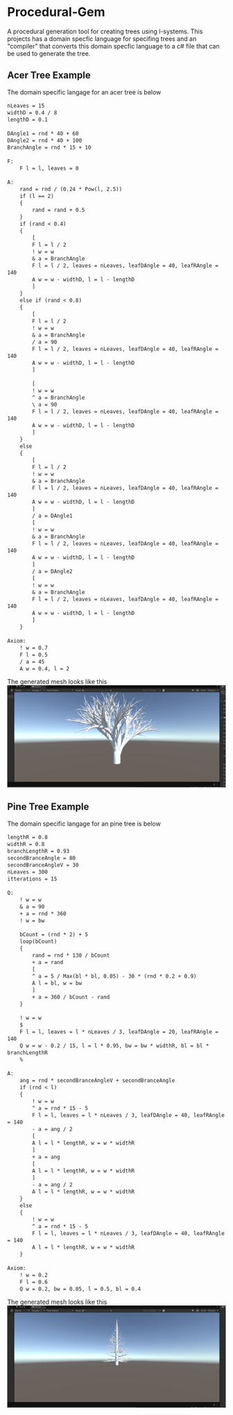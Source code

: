 # Procedural-Gem

A procedural generation tool for creating trees using l-systems. This projects has a domain specfic language for specifing trees and an "compiler" that converts this domain specfic language to a c# file that can be used to generate the tree.

## Acer Tree Example
The domain specific langage for an acer tree is below
```
nLeaves = 15
widthD = 0.4 / 8
lengthD = 0.1

DAngle1 = rnd * 40 + 60
DAngle2 = rnd * 40 + 100
BranchAngle = rnd * 15 + 10

F:
    F l = l, leaves = 0

A:
    rand = rnd / (0.24 * Pow(l, 2.5))
    if (l == 2)
    {
        rand = rand + 0.5
    }
    if (rand < 0.4)
    {
        [
        F l = l / 2
        ! w = w
        & a = BranchAngle
        F l = l / 2, leaves = nLeaves, leafDAngle = 40, leafRAngle = 140
        A w = w - widthD, l = l - lengthD
        ]
    }
    else if (rand < 0.8)
    {
        [
        F l = l / 2
        ! w = w
        & a = BranchAngle
        / a = 90
        F l = l / 2, leaves = nLeaves, leafDAngle = 40, leafRAngle = 140
        A w = w - widthD, l = l - lengthD
        ]

        [
        ! w = w
        ^ a = BranchAngle
        \ a = 90
        F l = l / 2, leaves = nLeaves, leafDAngle = 40, leafRAngle = 140
        A w = w - widthD, l = l - lengthD
        ]
    }
    else
    {
        [
        F l = l / 2
        ! w = w
        & a = BranchAngle
        F l = l / 2, leaves = nLeaves, leafDAngle = 40, leafRAngle = 140
        A w = w - widthD, l = l - lengthD
        ]
        / a = DAngle1
        [
        ! w = w
        & a = BranchAngle
        F l = l / 2, leaves = nLeaves, leafDAngle = 40, leafRAngle = 140
        A w = w - widthD, l = l - lengthD
        ]
        / a = DAngle2
        [
        ! w = w
        & a = BranchAngle
        F l = l / 2, leaves = nLeaves, leafDAngle = 40, leafRAngle = 140
        A w = w - widthD, l = l - lengthD
        ]
    }

Axiom:
    ! w = 0.7
    F l = 0.5
    / a = 45
    A w = 0.4, l = 2
```
The generated mesh looks like this
<img src="images/acer.png">

## Pine Tree Example
The domain specific langage for an pine tree is below
```
lengthR = 0.8
widthR = 0.8
branchLengthR = 0.93
secondBranceAngle = 80
secondBranceAngleV = 30
nLeaves = 300
itterations = 15

Q:
    ! w = w
    & a = 90
    + a = rnd * 360
    ! w = bw

    bCount = (rnd * 2) + 5
    loop(bCount)
    {
        rand = rnd * 130 / bCount
        + a = rand
        [
        ^ a = 5 / Max(bl * bl, 0.05) - 30 * (rnd * 0.2 + 0.9)
        A l = bl, w = bw
        ]
        + a = 360 / bCount - rand
    }

    ! w = w
    $
    F l = l, leaves = l * nLeaves / 3, leafDAngle = 20, leafRAngle = 140
    Q w = w - 0.2 / 15, l = l * 0.95, bw = bw * widthR, bl = bl * branchLengthR
    %

A:
    ang = rnd * secondBranceAngleV + secondBranceAngle
    if (rnd < l)
    {
        ! w = w
        ^ a = rnd * 15 - 5
        F l = l, leaves = l * nLeaves / 3, leafDAngle = 40, leafRAngle = 140
        - a = ang / 2
        [
        A l = l * lengthR, w = w * widthR
        ]
        + a = ang
        [
        A l = l * lengthR, w = w * widthR
        ]
        - a = ang / 2
        A l = l * lengthR, w = w * widthR
    }
    else
    {
        ! w = w
        ^ a = rnd * 15 - 5
        F l = l, leaves = l * nLeaves / 3, leafDAngle = 40, leafRAngle = 140
        A l = l * lengthR, w = w * widthR
    }

Axiom:
    ! w = 0.2
    F l = 0.6
    Q w = 0.2, bw = 0.05, l = 0.5, bl = 0.4
```
The generated mesh looks like this
<img src="images/pine.png">

